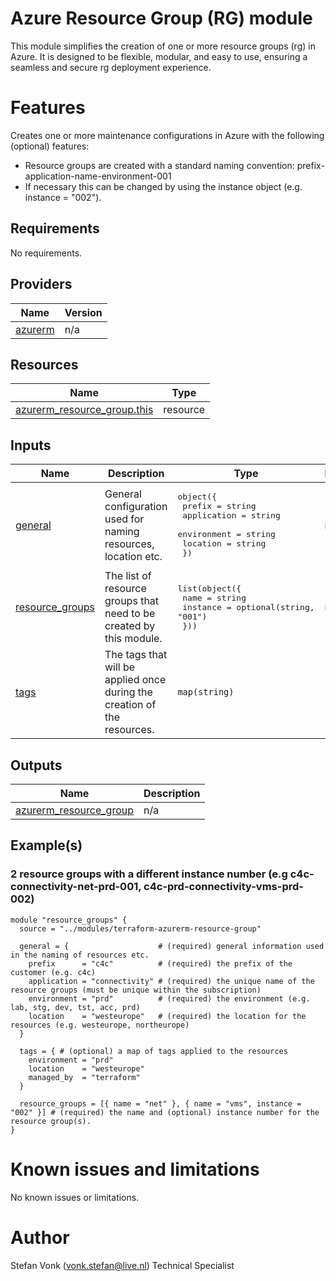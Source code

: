 <!-- BEGIN_TF_DOCS -->
# Azure Resource Group (RG) module

This module simplifies the creation of one or more resource groups (rg) in Azure. It is designed to be flexible, modular, and easy to use, ensuring a seamless and secure rg deployment experience.

# Features

Creates one or more maintenance configurations in Azure with the following (optional) features:

- Resource groups are created with a standard naming convention: prefix-application-name-environment-001
- If necessary this can be changed by using the instance object (e.g. instance = "002").

## Requirements

No requirements.

## Providers

| Name | Version |
|------|---------|
| <a name="provider_azurerm"></a> [azurerm](#provider\_azurerm) | n/a |

## Resources

| Name | Type |
|------|------|
| [azurerm_resource_group.this](https://registry.terraform.io/providers/hashicorp/azurerm/latest/docs/resources/resource_group) | resource |

## Inputs

| Name | Description | Type | Default | Required |
|------|-------------|------|---------|:--------:|
| <a name="input_general"></a> [general](#input\_general) | General configuration used for naming resources, location etc. | <pre>object({<br>    prefix      = string<br>    application = string<br>    environment = string<br>    location    = string<br>  })</pre> | n/a | yes |
| <a name="input_resource_groups"></a> [resource\_groups](#input\_resource\_groups) | The list of resource groups that need to be created by this module. | <pre>list(object({<br>    name     = string<br>    instance = optional(string, "001")<br>  }))</pre> | n/a | yes |
| <a name="input_tags"></a> [tags](#input\_tags) | The tags that will be applied once during the creation of the resources. | `map(string)` | `{}` | no |

## Outputs

| Name | Description |
|------|-------------|
| <a name="output_azurerm_resource_group"></a> [azurerm\_resource\_group](#output\_azurerm\_resource\_group) | n/a |

## Example(s)

### 2 resource groups with a different instance number (e.g c4c-connectivity-net-prd-001, c4c-prd-connectivity-vms-prd-002)

```hcl
module "resource_groups" {
  source = "../modules/terraform-azurerm-resource-group"

  general = {                    # (required) general information used in the naming of resources etc.
    prefix      = "c4c"          # (required) the prefix of the customer (e.g. c4c)
    application = "connectivity" # (required) the unique name of the resource groups (must be unique within the subscription)
    environment = "prd"          # (required) the environment (e.g. lab, stg, dev, tst, acc, prd)
    location    = "westeurope"   # (required) the location for the resources (e.g. westeurope, northeurope)
  }

  tags = { # (optional) a map of tags applied to the resources
    environment = "prd"
    location    = "westeurope"
    managed_by  = "terraform"
  }

  resource_groups = [{ name = "net" }, { name = "vms", instance = "002" }] # (required) the name and (optional) instance number for the resource group(s).
}
```

# Known issues and limitations

No known issues or limitations.

# Author

Stefan Vonk (vonk.stefan@live.nl) Technical Specialist
<!-- END_TF_DOCS -->